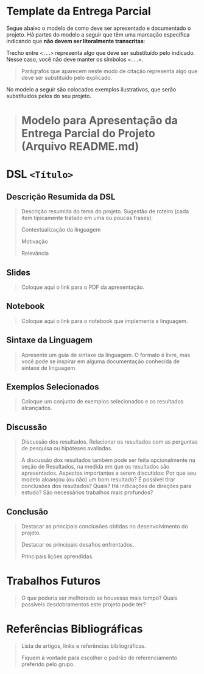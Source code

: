 # Template da Entrega Parcial

Segue abaixo o modelo de como deve ser apresentado e documentado o projeto. Há partes do modelo a seguir que têm uma marcação específica indicando que **não devem ser literalmente transcritas**:

Trecho entre `<...>` representa algo que deve ser substituído pelo indicado. Nesse caso, você não deve manter os símbolos `<...>`.
> Parágrafos que aparecem neste modo de citação representa algo que deve ser substituído pelo explicado.

No modelo a seguir são colocados exemplos ilustrativos, que serão substituídos pelos do seu projeto.

> # Modelo para Apresentação da Entrega Parcial do Projeto (Arquivo README.md)

# DSL `<Título>`

## Descrição Resumida da DSL

> Descrição resumida do tema do projeto. Sugestão de roteiro (cada item tipicamente tratado em uma ou poucas frases):
>
> Contextualização da linguagem
>
> Motivação
>
> Relevância
>

## Slides

> Coloque aqui o link para o PDF da apresentação.

## Notebook

> Coloque aqui o link para o notebook que implementa a linguagem.

## Sintaxe da Linguagem

> Apresente um guia de sintaxe da linguagem. O formato é livre, mas você pode se inspirar em alguma documentação conhecida de sintaxe de linguagem.

## Exemplos Selecionados

> Coloque um conjunto de exemplos selecionados e os resultados alcançados.

## Discussão

> Discussão dos resultados. Relacionar os resultados com as perguntas de pesquisa ou hipóteses avaliadas.
>
> A discussão dos resultados também pode ser feita opcionalmente na seção de Resultados, na medida em que os resultados são apresentados. Aspectos importantes a serem discutidos: Por que seu modelo alcançou (ou não) um bom resultado? É possível tirar conclusões dos resultados? Quais? Há indicações de direções para estudo? São necessários trabalhos mais profundos?

## Conclusão

> Destacar as principais conclusões obtidas no desenvolvimento do projeto.
>
> Destacar os principais desafios enfrentados.
>
> Principais lições aprendidas.

# Trabalhos Futuros

> O que poderia ser melhorado se houvesse mais tempo?
> Quais possíveis desdobramentos este projeto pode ter?

# Referências Bibliográficas

> Lista de artigos, links e referências bibliográficas.
>
> Fiquem à vontade para escolher o padrão de referenciamento preferido pelo grupo.